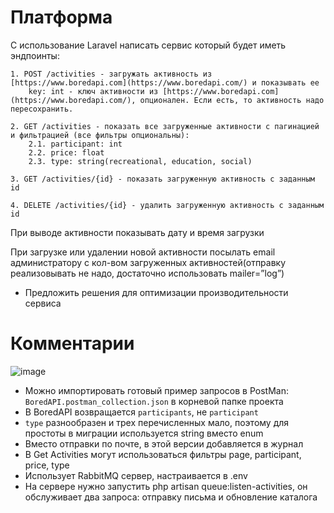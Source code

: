 # Платформа

С использование Laravel написать сервис который будет иметь эндпоинты:

    1. POST /activities - загружать активность из [https://www.boredapi.com](https://www.boredapi.com/) и показывать ее
        key: int - ключ активности из [https://www.boredapi.com](https://www.boredapi.com/), опционален. Если есть, то активность надо пересохранить.

    2. GET /activities - показать все загруженные активности с пагинацией и фильтрацией (все фильтры опциональны):
        2.1. participant: int
        2.2. price: float
        2.3. type: string(recreational, education, social)

    3. GET /activities/{id} - показать загруженную активность с заданным id

    4. DELETE /activities/{id} - удалить загруженную активность с заданным id

При выводе активности показывать дату и время загрузки

При загрузке или удалении новой активности посылать email администратору с кол-вом загруженных активностей(отправку реализовывать не надо, достаточно использовать mailer=”log”)

 * Предложить решения для оптимизации производительности сервиса

# Комментарии

![image](https://user-images.githubusercontent.com/16501564/213742362-5a12849a-5d03-4259-a107-a4bbf166bfef.png)

- Можно импортировать готовый пример запросов в PostMan: `BoredAPI.postman_collection.json` в корневой папке проекта 
- В BoredAPI возвращается `participants`, не `participant` 
- `type` разнообразен и трех перечисленных мало, поэтому для простоты в миграции используется string вместо enum
- Вместо отправки по почте, в этой версии добавляется в журнал
- В Get Activities могут использоваться фильтры page, participant, price, type
- Использует RabbitMQ сервер, настраивается в .env
- На сервере нужно запустить php artisan queue:listen-activities, он обслуживает два запроса: отправку письма и обновление каталога
